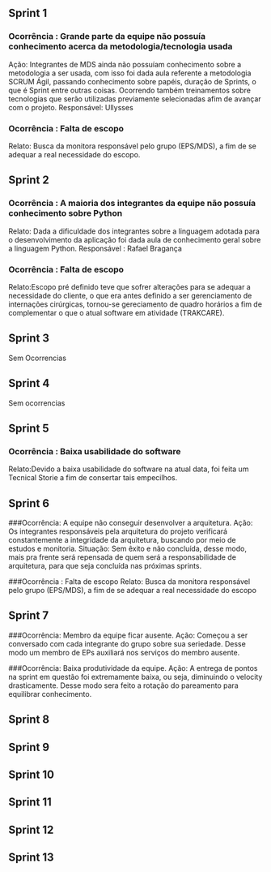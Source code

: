 ## Sprint 1
### Ocorrência : Grande parte da equipe não possuía conhecimento acerca da metodologia/tecnologia usada
Ação: Integrantes de MDS ainda não possuíam conhecimento sobre a metodologia a ser usada, com isso foi dada aula referente a metodologia SCRUM  Ágil, passando  conhecimento sobre papéis, duração de Sprints, o que é Sprint entre outras coisas. Ocorrendo também treinamentos sobre tecnologias que serão utilizadas previamente selecionadas afim de avançar com o projeto.
Responsável: Ullysses

### Ocorrência : Falta de escopo
Relato: Busca da monitora responsável pelo grupo (EPS/MDS), a fim de se adequar a real necessidade do escopo.

## Sprint 2
### Ocorrência : A maioria dos integrantes da equipe não possuía conhecimento sobre Python
Relato: Dada a dificuldade dos integrantes sobre a linguagem adotada para o desenvolvimento da aplicação foi dada aula de conhecimento geral sobre a linguagem Python.
Responsável : Rafael Bragança


### Ocorrência : Falta de escopo
Relato:Escopo pré definido teve que sofrer alterações para se adequar a necessidade do cliente, o que era antes definido a ser gerenciamento de internações cirúrgicas, tornou-se gereciamento de quadro horários a fim de complementar o que o atual software em atividade (TRAKCARE).


## Sprint 3

Sem Ocorrencias

## Sprint 4
Sem ocorrencias

## Sprint 5
### Ocorrência : Baixa usabilidade do software
Relato:Devido a baixa usabilidade do software na atual data, foi feita um Tecnical Storie a fim de consertar tais empecilhos.

## Sprint 6
###Ocorrência: A equipe não conseguir desenvolver a arquitetura.
Ação: Os integrantes responsáveis pela arquitetura do projeto verificará constantemente a integridade da arquitetura, buscando por meio de estudos e monitoria.
Situação: Sem êxito e não concluída, desse modo, mais pra frente será repensada de quem será a responsabilidade de arquitetura, para que seja concluída nas próximas sprints.

###Ocorrência : Falta de escopo
Relato: Busca da monitora responsável pelo grupo (EPS/MDS), a fim de se adequar a real necessidade do escopo


## Sprint 7
###Ocorrência: Membro da equipe ficar ausente.
Ação: Começou a ser conversado com cada integrante do grupo sobre sua seriedade. Desse modo um membro de EPs auxiliará nos serviços do membro ausente.


###Ocorrência: Baixa produtividade da equipe.
Ação: A entrega de pontos na sprint em questão foi extremamente baixa, ou seja, diminuindo o velocity drasticamente. Desse modo sera feito a rotação do pareamento para equilibrar conhecimento.

## Sprint 8


## Sprint 9


## Sprint 10


## Sprint 11


## Sprint 12


## Sprint 13
